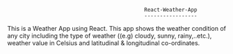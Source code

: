                                                 React-Weather-App
                                                -----------------
                                                
This is a Weather App using React. This app shows the weather condition of any city including the type of weather ((e.g) cloudy, sunny, rainy,..etc.), weather value in Celsius and latitudinal & longitudinal co-ordinates.      
